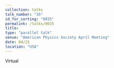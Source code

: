 ```yaml
---
collection: talks
talk_number: "35"
id_for_sorting: "0035"
permalink: /talks/0035
title:  
type: "parallel talk"
venue: "American Physics Society April Meeting"
date: 04/21
location: "USA"
---
```


Virtual
